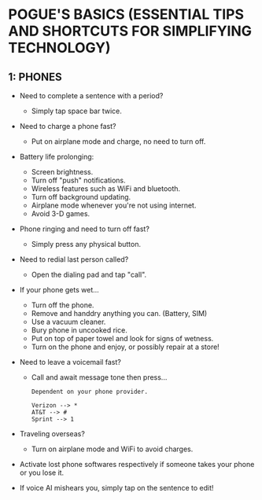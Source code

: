 # POGUE'S BASICS (ESSENTIAL TIPS AND SHORTCUTS FOR SIMPLIFYING TECHNOLOGY)

## 1: PHONES

- Need to complete a sentence with a period?
  - Simply tap space bar twice.
- Need to charge a phone fast?
  - Put on airplane mode and charge, no need to turn off.
- Battery life prolonging:
  - Screen brightness.
  - Turn off "push" notifications.
  - Wireless features such as WiFi and bluetooth.
  - Turn off background updating.
  - Airplane mode whenever you're not using internet.
  - Avoid 3-D games.
- Phone ringing and need to turn off fast?
  - Simply press any physical button.
- Need to redial last person called?
  - Open the dialing pad and tap "call".
- If your phone gets wet...
  - Turn off the phone.
  - Remove and handdry anything you can. (Battery, SIM)
  - Use a vacuum cleaner.
  - Bury phone in uncooked rice.
  - Put on top of paper towel and look for signs of wetness.
  - Turn on the phone and enjoy, or possibly repair at a store!
- Need to leave a voicemail fast?

  - Call and await message tone then press...

    ```
    Dependent on your phone provider.

    Verizon --> *
    AT&T --> #
    Sprint --> 1
    ```

- Traveling overseas?
  - Turn on airplane mode and WiFi to avoid charges.
- Activate lost phone softwares respectively if someone takes your phone or you lose it.
- If voice AI mishears you, simply tap on the sentence to edit!
